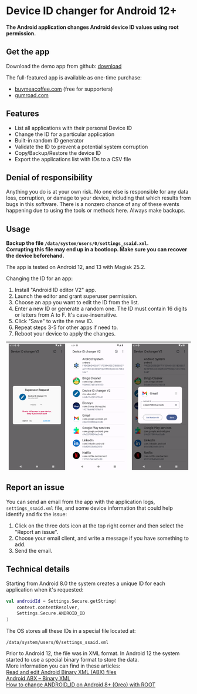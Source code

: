 # Device ID changer for Android 12+

**The Android application changes Android device ID values using root permission.**

## Get the app

Download the demo app from github: [download](https://github.com/sdex/AndroidIDeditorV2/releases/tag/demo)

The full-featured app is available as one-time purchase: 
- [buymeacoffee.com](http://bit.ly/3YKEt01) (free for supporters)
- [gumroad.com](http://bit.ly/3RXsSbY)

## Features
- List all applications with their personal Device ID
- Change the ID for a particular application
- Built-in random ID generator
- Validate the ID to prevent a potential system corruption
- Copy/Backup/Restore the device ID
- Export the applications list with IDs to a CSV file

## Denial of responsibility

Anything you do is at your own risk. No one else is responsible for any data loss, corruption, or damage to your device, including that which results from bugs in this software. There is a nonzero chance of any of these events happening due to using the tools or methods here. Always make backups. 

## Usage 

**Backup the file `/data/system/users/0/settings_ssaid.xml`. \
Corrupting this file may end up in a bootloop. Make sure you can recover the device beforehand.** 

The app is tested on Android 12, and 13 with Magisk 25.2.

Changing the ID for an app: 
1. Install "Android ID editor V2" app.
2. Launch the editor and grant superuser permission. 
3. Choose an app you want to edit the ID from the list. 
4. Enter a new ID or generate a random one. The ID must contain 16 digits or letters from A to F. It's case-insensitive. 
5. Click "Save" to write the new ID. 
6. Repeat steps 3-5 for other apps if need to. 
7. Reboot your device to apply the changes. 

| ![Screenshot_20230225_081840.png](Screenshot_20230225_081840.png) | ![Screenshot_20230225_083431.png](Screenshot_20230225_083431.png) | ![Screenshot_20230225_083454.png](Screenshot_20230225_083454.png) |
|---|---|---|

## Report an issue

You can send an email from the app with the application logs, `settings_ssaid.xml` file, and some device information that could help identify and fix the issue:
1. Click on the three dots icon at the top right corner and then select the "Report an issue". 
2. Choose your email client, and write a message if you have something to add. 
3. Send the email. 

## Technical details

Starting from Android 8.0 the system creates a unique ID for each application when it's requested:

```kotlin
val androidId = Settings.Secure.getString(  
    context.contentResolver,  
    Settings.Secure.ANDROID_ID  
)
```

The OS stores all these IDs in a special file located at: 

```
/data/system/users/0/settings_ssaid.xml
```

Prior to Android 12, the file was in XML format. In Android 12 the system started to use a special binary format to store the data. \
More information you can find in these articles: \
[Read and edit Android Binary XML (ABX) files](https://blog.sdex.dev/ABX/) \
[Android ABX – Binary XML](https://www.cclsolutionsgroup.com/post/android-abx-binary-xml) \
[How to change ANDROID_ID on Android 8+ (Oreo) with ROOT](https://medium.com/@sdex/how-to-change-android-id-on-oreo-with-root-a71ebbc38cec) 
